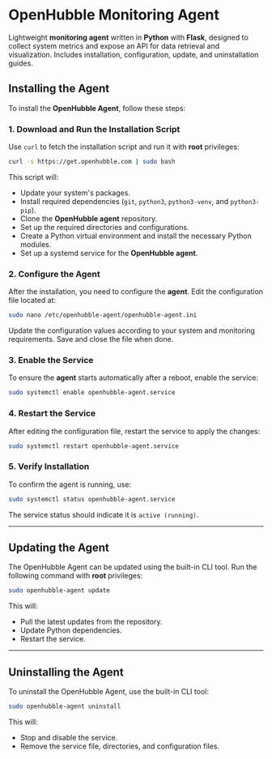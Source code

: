 # OpenHubble Monitoring Agent

Lightweight **monitoring agent** written in **Python** with **Flask**, designed to collect system metrics and expose an API for data retrieval and visualization. Includes installation, configuration, update, and uninstallation guides.

## Installing the Agent

To install the **OpenHubble Agent**, follow these steps:

### 1. Download and Run the Installation Script
Use `curl` to fetch the installation script and run it with **root** privileges:

```bash
curl -s https://get.openhubble.com | sudo bash
```

This script will:
- Update your system's packages.
- Install required dependencies (`git`, `python3`, `python3-venv`, and `python3-pip`).
- Clone the **OpenHubble agent** repository.
- Set up the required directories and configurations.
- Create a Python virtual environment and install the necessary Python modules.
- Set up a systemd service for the **OpenHubble agent**.

### 2. Configure the Agent
After the installation, you need to configure the **agent**. Edit the configuration file located at:

```bash
sudo nano /etc/openhubble-agent/openhubble-agent.ini
```

Update the configuration values according to your system and monitoring requirements. Save and close the file when done.

### 3. Enable the Service
To ensure the **agent** starts automatically after a reboot, enable the service:

```bash
sudo systemctl enable openhubble-agent.service
```

### 4. Restart the Service
After editing the configuration file, restart the service to apply the changes:

```bash
sudo systemctl restart openhubble-agent.service
```

### 5. Verify Installation
To confirm the agent is running, use:

```bash
sudo systemctl status openhubble-agent.service
```

The service status should indicate it is `active (running)`.

---

## Updating the Agent

The OpenHubble Agent can be updated using the built-in CLI tool. Run the following command with **root** privileges:

```bash
sudo openhubble-agent update
```

This will:
- Pull the latest updates from the repository.
- Update Python dependencies.
- Restart the service.

---

## Uninstalling the Agent

To uninstall the OpenHubble Agent, use the built-in CLI tool:

```bash
sudo openhubble-agent uninstall
```

This will:
- Stop and disable the service.
- Remove the service file, directories, and configuration files.
